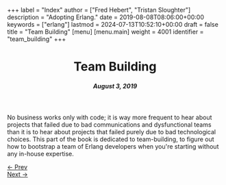 +++
label = "Index"
author = ["Fred Hebert", "Tristan Sloughter"]
description = "Adopting Erlang."
date = 2019-08-08T08:06:00+00:00
keywords = ["erlang"]
lastmod = 2024-07-13T10:52:10+00:00
draft = false
title = "Team Building"
[menu]
  [menu.main]
    weight = 4001
    identifier = "team_building"
+++

<header>
  <h1>Team Building</h1>
  <h5>
    <strong>August 3, 2019</strong>
  </h5>
</header>

No business works only with code; it is way more frequent to hear about projects that failed due to bad communications and dysfunctional teams than it is to hear about projects that failed purely due to bad technological choices. This part of the book is dedicated to team-building, to figure out how to bootstrap a team of Erlang developers when you're starting without any in-house expertise.

<div class="pagination">
  <div><a href="/docs/production">← Prev</a></div>
  <div><a href="/docs/team_building/">Next →</a></div>
</div>
